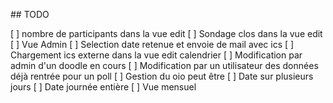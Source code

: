 ## TODO 

[ ] nombre de participants dans la vue edit
[ ] Sondage clos dans la vue edit
[ ] Vue Admin
[ ] Selection date retenue et envoie de mail avec ics
[ ] Chargement ics externe dans la vue edit calendrier
[ ] Modification par admin d'un doodle en cours
[ ] Modification par un utilisateur des données déjà rentrée pour un poll
[ ] Gestion du oio peut être
[ ] Date sur plusieurs jours
[ ] Date journée entière
[ ] Vue mensuel
